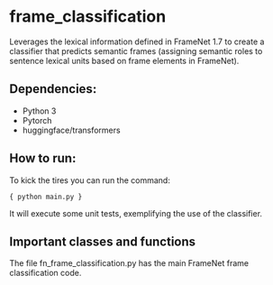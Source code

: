 # frame_classification

Leverages the lexical information defined in FrameNet 1.7 to create a classifier that predicts semantic frames (assigning semantic roles to sentence lexical units based on frame elements in FrameNet).

## Dependencies:
- Python 3
- Pytorch
- huggingface/transformers

## How to run:

To kick the tires you can run the command:

`{ python main.py }`

It will execute some unit tests, exemplifying the use of the classifier. 

## Important classes and functions

The file fn_frame_classification.py has the main FrameNet frame classification code.